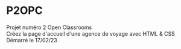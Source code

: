 # P2OPC
Projet numéro 2 Open Classrooms<br>
Créez la page d'accueil d'une agence de voyage avec HTML & CSS<br>
Démarré le 17/02/23
